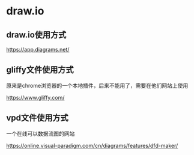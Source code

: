 # draw.io


## draw.io使用方式

https://app.diagrams.net/


## gliffy文件使用方式

原来是chrome浏览器的一个本地插件，后来不能用了，需要在他们网站上使用

https://www.gliffy.com/

## vpd文件使用方式

一个在线可以数据流图的网站

https://online.visual-paradigm.com/cn/diagrams/features/dfd-maker/


